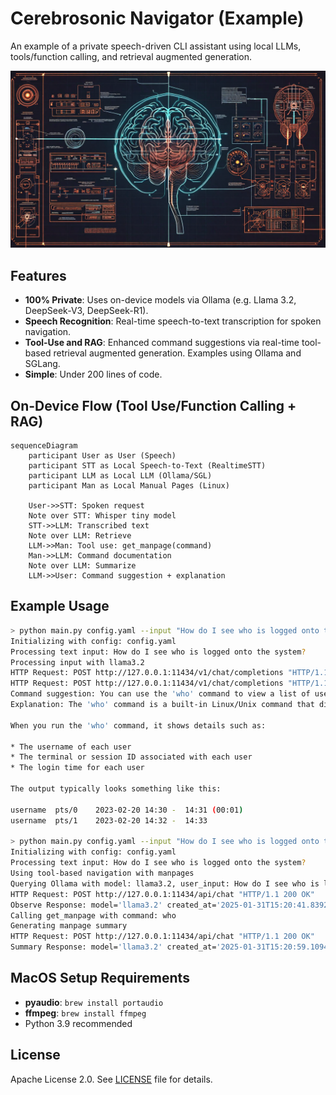 # Cerebrosonic Navigator (Example)
An example of a private speech-driven CLI assistant using local LLMs, tools/function calling, and retrieval augmented generation.

![Cerebrosonic Navigator](/docs/CerebrosonicNavigator.png)

## Features
- **100% Private**: Uses on-device models via Ollama (e.g. Llama 3.2, DeepSeek-V3, DeepSeek-R1).
- **Speech Recognition**: Real-time speech-to-text transcription for spoken navigation.
- **Tool-Use and RAG**: Enhanced command suggestions via real-time tool-based retrieval augmented generation. Examples using Ollama and SGLang.
- **Simple**: Under 200 lines of code.

## On-Device Flow (Tool Use/Function Calling + RAG)
```mermaid
sequenceDiagram
    participant User as User (Speech)
    participant STT as Local Speech-to-Text (RealtimeSTT)
    participant LLM as Local LLM (Ollama/SGL)
    participant Man as Local Manual Pages (Linux)

    User->>STT: Spoken request
    Note over STT: Whisper tiny model
    STT->>LLM: Transcribed text
    Note over LLM: Retrieve
    LLM->>Man: Tool use: get_manpage(command)
    Man->>LLM: Command documentation
    Note over LLM: Summarize
    LLM->>User: Command suggestion + explanation
```

## Example Usage
```sh
> python main.py config.yaml --input "How do I see who is logged onto the system?"
Initializing with config: config.yaml
Processing text input: How do I see who is logged onto the system?
Processing input with llama3.2
HTTP Request: POST http://127.0.0.1:11434/v1/chat/completions "HTTP/1.1 200 OK"
HTTP Request: POST http://127.0.0.1:11434/v1/chat/completions "HTTP/1.1 200 OK"
Command suggestion: You can use the 'who' command to view a list of users currently logged on to the system.
Explanation: The 'who' command is a built-in Linux/Unix command that displays information about the users currently logged on to the system.

When you run the 'who' command, it shows details such as:

* The username of each user
* The terminal or session ID associated with each user
* The login time for each user

The output typically looks something like this:

username  pts/0    2023-02-20 14:30 -  14:31 (00:01)
username  pts/1    2023-02-20 14:32 -  14:33

> python main.py config.yaml --input "How do I see who is logged onto the system?" --tools
Initializing with config: config.yaml
Processing text input: How do I see who is logged onto the system?
Using tool-based navigation with manpages
Querying Ollama with model: llama3.2, user_input: How do I see who is logged onto the system?
HTTP Request: POST http://127.0.0.1:11434/api/chat "HTTP/1.1 200 OK"
Observe Response: model='llama3.2' created_at='2025-01-31T15:20:41.839241Z' done=True done_reason='stop' total_duration=1358939708 load_duration=32557583 prompt_eval_count=225 prompt_eval_duration=879000000 eval_count=18 eval_duration=444000000 message=Message(role='assistant', content='', images=None, tool_calls=[ToolCall(function=Function(name='get_manpage', arguments={'command': 'who'}))])
Calling get_manpage with command: who
Generating manpage summary
HTTP Request: POST http://127.0.0.1:11434/api/chat "HTTP/1.1 200 OK"
Summary Response: model='llama3.2' created_at='2025-01-31T15:20:59.109496Z' done=True done_reason='stop' total_duration=16899913708 load_duration=30214291 prompt_eval_count=2046 prompt_eval_duration=5213000000 eval_count=367 eval_duration=11651000000 message=Message(role='assistant', content='json\n{\n    "usage": "Show the login information of users currently logged on.",\n    "syntax": "who [options]",\n    "options": [\n        "-a", "--all",\n        "-A", "--all-users",\n        "-H", "--headers",\n        "-q", "--quiet",\n        "-s", "--sort",\n        "-t", "--tty"\n    ],\n    "description": "Show the login information of users currently logged on.",\n    "optionsDescription": [\n        "-a, --all",      "Show all login information including special characters."\n                            " The _u_ name may be empty or one of the special characters \'|\', \'}\', and \'~\'.",\n        "-A, --all-users", "Show all user names for whom entries are returned."\n                            " The _U_ name field is empty if no user name is available.",\n        "-H, --headers",   "Print headers with each line of output."\n                            " The column order is: NAME  S LINE         TIME         IDLE  FROM",\n        "-q, --quiet",     "Suppress the output of the header line."\n                            " The output will be in the format that is generated by _getutxent(3)_.",\n        "-s, --sort",      "Sort the user list alphabetically"\n                            " (default).  Or with -t to sort by tty name",\n        "-t, --tty"        "Sort the output by tty line number."\n                            " The default is to sort alphabetically by _u_ name."\n    ],\n    "examples": [\n        "$ who", \n        "$ who -q", \n        "$ who -s", \n        "$ who -a", \n        "$ who -H", \n        "$ who -A"\n    ]\n}\n```', images=None, tool_calls=None)
```

## MacOS Setup Requirements
- **pyaudio**: `brew install portaudio`
- **ffmpeg**: `brew install ffmpeg`
- Python 3.9 recommended

## License
Apache License 2.0. See [LICENSE](LICENSE) file for details.
